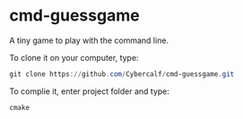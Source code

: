 # cmd-guessgame
A tiny game to play with the command line.

To clone it on your computer, type:
```powershell
git clone https://github.com/Cybercalf/cmd-guessgame.git
```

To complie it, enter project folder and type:
```powershell
cmake
```